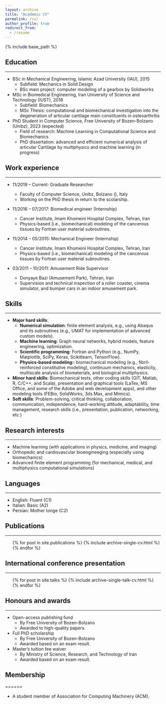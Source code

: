 ```yaml
---
layout: archive
title: "Academic CV"
permalink: /cv/
author_profile: true
redirect_from:
  - /resume
---
```


{% include base_path %}

## Education
----------
* BSc in Mechanical Engineering, Islamic Azad University (IAU), 2015
  * Subfield: Mechanics in Solid Design
  * BSc main project: computer modeling of a gearbox by Solidworks
* MSc in Biomedical Engineering, Iran University of Science and Technology (IUST), 2018
  * Subfield: Biomechanics
  * MSc Thesis: computational and biomechanical investigation into the degeneration of articular cartilage main constituents in osteoarthritis
* PhD Student in Computer Science, Free University of Bozen-Bolzano (Unibz), 2023 (expected)
  * Field of research: Machine Learning in Computational Science and Biomechanics
  * PhD dissertation: advanced and efficient numerical analysis of articular Cartilage by multiphysics and machine learning (in progress)

## Work experience
----------
* 11/2019 – Current: Graduate Researcher
  * Faculty of Computer Science, Unibz, Bolzano (), Italy
  * Working on the PhD thesis in return to the scolarship.

* 11/2016 – 07/2017: Biomedical engineer (Internship)
  * Cancer Institute, Imam Khomeini Hospital Complex, Tehran, Iran
  * Physics-based (i.e., biomechanical) modeling of the cancerous tissues by Fortran user material subroutines.

* 11/2014 – 05/2015: Mechanical Engineer (Internship)
  * Cancer Institute, Imam Khomeini Hospital Complex, Tehran, Iran
  * Physics-based (i.e., biomechanical) modeling of the cancerous tissues by Fortran user material subroutines.

* 03/2011 – 10/2011: Amusement Ride Supervisor
  * Donyaye Bazi (Amusement Park), Tehran, Iran
  * Supervision and technical inspection of a roller coaster, cinema simulator, and bumper cars in an indoor amusement park.

## Skills
----------
* **Major hard skills**:
  * **Numerical simulation**: finite element analysis, e.g., using Abaqus and its subroutines (e.g., UMAT for implementation of advanced custom models).
  * **Machine learning**: Graph neural networks, hybrid models, feature engineering, optimization.
  * **Scientific programming**: Fortran and Python (e.g., NumPy, Matplotlib, SciPy, Keras, Scikitlearn, TensorFlow).
  * **Physics-based modeling:**: biomechanical modeling (e.g., fibril-reinforced constitutive modeling), continuum mechanics, elasticity, multiscale analysis of biomaterials, and biological multiphysics.
* **Minor hard skills**: Biomechanical tests, other coding skills (GIT, Matlab, R, C/C++, and Scala), presentation and graphical tools (LaTex, MS Office, and some of the Adobe and web development apps), and other modeling tools (FEBio, SolidWorks, 3ds Max, and Mimics).
* **Soft skills**: Problem-solving, critical thinking, collaboration, communication, independence, hard-working attitude, adaptability, time management, research skills (i.e., presentation, publication, networking, etc.)

## Research interests
----------
* Machine learning (with applications in physics, medicine, and imaging)
* Orthopedic and cardiovascular bioengineeging (especially using biomechanics)
* Advanced finite element programming (for mechanical, medical, and multiphysics computational simulations)
  
## Languages
----------
* English: Fluent (C1)
* Italian: Basic (A2)
* Persian: Mother tonge (C2)

## Publications
----------
  <ul>{% for post in site.publications %}
    {% include archive-single-cv.html %}
  {% endfor %}</ul>
  
## International conference presentation
----------
  <ul>{% for post in site.talks %}
    {% include archive-single-talk-cv.html %}
  {% endfor %}</ul>

## Honours and awards
----------
* Open-access publishing fund
  * By Free University of Bozen-Bolzano
  * Awarded to high-quality papers.
* Full PhD scholarship
  * By Free University of Bozen-Bolzano
  * Awarded based on an exam result.
* Master’s tuition fee waiver
  * By Ministry of Science, Research, and Technology of Iran
  * Awarded based on an exam result.
  
## Membership
======
* A student member of Association for Computing Machinery (ACM).
